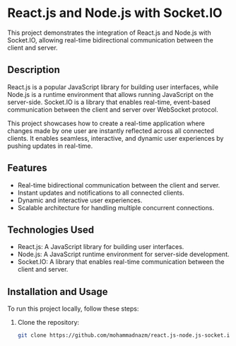 # React.js and Node.js with Socket.IO

This project demonstrates the integration of React.js and Node.js with Socket.IO, allowing real-time bidirectional communication between the client and server.

## Description

React.js is a popular JavaScript library for building user interfaces, while Node.js is a runtime environment that allows running JavaScript on the server-side. Socket.IO is a library that enables real-time, event-based communication between the client and server over WebSocket protocol.

This project showcases how to create a real-time application where changes made by one user are instantly reflected across all connected clients. It enables seamless, interactive, and dynamic user experiences by pushing updates in real-time.

## Features

- Real-time bidirectional communication between the client and server.
- Instant updates and notifications to all connected clients.
- Dynamic and interactive user experiences.
- Scalable architecture for handling multiple concurrent connections.

## Technologies Used

- React.js: A JavaScript library for building user interfaces.
- Node.js: A JavaScript runtime environment for server-side development.
- Socket.IO: A library that enables real-time communication between the client and server.

## Installation and Usage

To run this project locally, follow these steps:

1. Clone the repository:

   ```bash
   git clone https://github.com/mohammadnazm/react.js-node.js-socket.io-project.git
